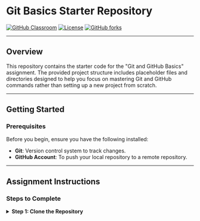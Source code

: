 # Git Basics Starter Repository

[![GitHub Classroom](https://img.shields.io/badge/GitHub-Classroom-blue?logo=github)](https://classroom.github.com/)
[![License](https://img.shields.io/badge/license-MIT-green)](./LICENSE)
[![GitHub forks](https://img.shields.io/github/forks/your-org/git-basics-starter?style=social)](https://github.com/your-org/git-basics-starter/network/members)

---

## Overview

This repository contains the starter code for the "Git and GitHub Basics" assignment. The provided project structure includes placeholder files and directories designed to help you focus on mastering Git and GitHub commands rather than setting up a new project from scratch.

---

## Getting Started

### Prerequisites

Before you begin, ensure you have the following installed:

- **Git**: Version control system to track changes.
- **GitHub Account**: To push your local repository to a remote repository.

---

## Assignment Instructions

### Steps to Complete

<details>
<summary><strong>Step 1: Clone the Repository</strong></summary>

```bash
git clone https://github.com/your-org/git-basics-starter.git
cd git-basics-starter
